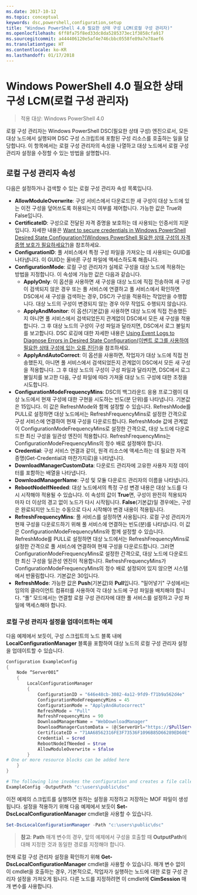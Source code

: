 ```yaml
---
ms.date: 2017-10-12
ms.topic: conceptual
keywords: dsc,powershell,configuration,setup
title: "Windows PowerShell 4.0 필요한 상태 구성 LCM(로컬 구성 관리자)"
ms.openlocfilehash: 6ff8fa75f8ed33dc8da5285373ec1f3858cfa917
ms.sourcegitcommit: a444406120e5af4e746cbbc0558fe89a7e78aef6
ms.translationtype: HT
ms.contentlocale: ko-KR
ms.lasthandoff: 01/17/2018
---
```

# <a name="windows-powershell-40-desired-state-configuration-local-configuration-manager-lcm"></a>Windows PowerShell 4.0 필요한 상태 구성 LCM(로컬 구성 관리자)

>적용 대상: Windows PowerShell 4.0

로컬 구성 관리자는 Windows PowerShell DSC(필요한 상태 구성) 엔진으로서,
모든 대상 노드에서 실행되며 DSC 구성 스크립트에 포함된 구성 리소스를 호출하는 일을 담당합니다.
이 항목에서는 로컬 구성 관리자의 속성을 나열하고 대상 노드에서 로컬 구성 관리자 설정을 수정할 수 있는 방법을 설명합니다.

## <a name="local-configuration-manager-properties"></a>로컬 구성 관리자 속성

다음은 설정하거나 검색할 수 있는 로컬 구성 관리자 속성 목록입니다.

- **AllowModuleOverwrite**: 구성 서비스에서 다운로드한 새 구성이 대상 노드에 있는 이전 구성을 덮어쓰도록 허용되는지 여부를 제어합니다. 가능한 값은 True와 False입니다.
- **CertificateID**: 구성으로 전달된 자격 증명을 보호하는 데 사용되는 인증서의 지문입니다. 자세한 내용은 [Want to secure credentials in Windows PowerShell Desired State Configuration?(Windows PowerShell 필요한 상태 구성의 자격 증명 보호가 필요하세요?)](http://blogs.msdn.com/b/powershell/archive/2014/01/31/want-to-secure-credentials-in-windows-powershell-desired-state-configuration.aspx)을 참조하세요.
- **ConfigurationID**: 풀 서비스에서 특정 구성 파일을 가져오는 데 사용되는 GUID를 나타냅니다. 이 GUID는 올바른 구성 파일에 액세스하도록 해줍니다.
- **ConfigurationMode**: 로컬 구성 관리자가 실제로 구성을 대상 노드에 적용하는 방법을 지정합니다. 이 속성에 가능한 값은 다음과 같습니다.
  - **ApplyOnly**: 이 옵션을 사용하면 새 구성을 대상 노드에 직접 전송하여 새 구성이 검색되지 않은 경우 또는 풀 서비스에 연결하고 풀 서비스에서 확인하면 DSC에서 새 구성을 검색하는 경우, DSC가 구성을 적용하는 작업만을 수행합니다. 대상 노드의 구성이 변경되지 않는 경우 아무 작업도 수행되지 않습니다.
  - **ApplyAndMonitor**: 이 옵션(기본값)을 사용하면 대상 노드에 직접 전송했든지 아니면 풀 서비스에서 검색되었든지 관계없이 DSC에서 모든 새 구성을 적용합니다. 그 후 대상 노드의 구성이 구성 파일과 달라지면, DSC에서 로그 불일치를 보고합니다. DSC 로깅에 대한 자세한 내용은 [Using Event Logs to Diagnose Errors in Desired State Configuration(이벤트 로그를 사용하여 필요한 상태 구성에 있는 오류 진단)](http://blogs.msdn.com/b/powershell/archive/2014/01/03/using-event-logs-to-diagnose-errors-in-desired-state-configuration.aspx)을 참조하세요.
  - **ApplyAndAutoCorrect**: 이 옵션을 사용하면, 작업자가 대상 노드에 직접 전송했든지, 아니면 풀 서비스에서 검색되었든지 관계없이 DSC에서 모든 새 구성을 적용합니다. 그 후 대상 노드의 구성이 구성 파일과 달라지면, DSC에서 로그 불일치를 보고한 다음, 구성 파일에 따라 가져올 대상 노드 구성에 대한 조정을 시도합니다.
- **ConfigurationModeFrequencyMins**: DSC의 백그라운드 응용 프로그램이 대상 노드에서 현재 구성에 대한 구현을 시도하는 빈도(분 단위)를 나타냅니다. 기본값은 15입니다. 이 값은 RefreshMode와 함께 설정할 수 있습니다. RefreshMode를 PULL로 설정하면 대상 노드에서는 RefreshFrequencyMins로 설정한 간격으로 구성 서비스에 연결하여 현재 구성을 다운로드합니다. RefreshMode 값에 관계없이 ConfigurationModeFrequencyMins로 설정한 간격으로, 대상 노드에 다운로드한 최신 구성을 일관성 엔진이 적용합니다. RefreshFrequencyMins는 ConfigurationModeFrequencyMins의 정수 배로 설정해야 합니다.
- **Credential**: 구성 서비스 연결과 같이, 원격 리소스에 액세스하는 데 필요한 자격 증명(Get-Credential과 마찬가지로)을 나타냅니다.
- **DownloadManagerCustomData**: 다운로드 관리자에 고유한 사용자 지정 데이터를 포함하는 배열을 나타냅니다.
- **DownloadManagerName**: 구성 및 모듈 다운로드 관리자의 이름을 나타냅니다.
- **RebootNodeIfNeeded**: 대상 노드에서의 특정 구성 변경 내용은 대상 노드를 다시 시작해야 적용될 수 있습니다. 이 속성의 값이 **True**면, 구성이 완전히 적용되자마자 더 이상의 경고 없이 노드가 다시 시작됩니다. **False**(기본값)일 경우에는, 구성은 완료되지만 노드는 수동으로 다시 시작해야 변경 내용이 적용됩니다.
- **RefreshFrequencyMins**: 풀 서비스를 설정하면 사용됩니다. 로컬 구성 관리자가 현재 구성을 다운로드하기 위해 풀 서비스에 연결하는 빈도(분)를 나타냅니다. 이 값은 ConfigurationModeFrequencyMins와 함께 설정할 수 있습니다. RefreshMode를 PULL로 설정하면 대상 노드에서는 RefreshFrequencyMins로 설정한 간격으로 풀 서비스에 연결하여 현재 구성을 다운로드합니다. 그러면 ConfigurationModeFrequencyMins로 설정한 간격으로, 대상 노드에 다운로드한 최신 구성을 일관성 엔진이 적용합니다. RefreshFrequencyMins가 ConfigurationModeFrequencyMins의 정수 배로 설정되어 있지 않으면 시스템에서 반올림합니다. 기본값은 30입니다.
- **RefreshMode**: 가능한 값은 **Push**(기본값)와 **Pull**입니다. "밀어넣기" 구성에서는 임의의 클라이언트 컴퓨터를 사용하여 각 대상 노드에 구성 파일을 배치해야 합니다. “풀” 모드에서는 연결할 로컬 구성 관리자에 대한 풀 서비스를 설정하고 구성 파일에 액세스해야 합니다.

### <a name="example-of-updating-local-configuration-manager-settings"></a>로컬 구성 관리자 설정을 업데이트하는 예제

다음 예제에서 보듯이, 구성 스크립트의 노드 블록 내에 **LocalConfigurationManager** 블록을 포함하여 대상 노드의 로컬 구성 관리자 설정을 업데이트할 수 있습니다.

```powershell
Configuration ExampleConfig
{
    Node “Server001”
    {
        LocalConfigurationManager
        {
            ConfigurationID = "646e48cb-3082-4a12-9fd9-f71b9a562d4e"
            ConfigurationModeFrequencyMins = 45
            ConfigurationMode = "ApplyAndAutocorrect"
            RefreshMode = "Pull"
            RefreshFrequencyMins = 90
            DownloadManagerName = "WebDownloadManager"
            DownloadManagerCustomData = (@{ServerUrl="https://$PullService/psdscpullserver.svc"})
            CertificateID = "71AA68562316FE3F73536F1096B85D66289ED60E"
            Credential = $cred
            RebootNodeIfNeeded = $true
            AllowModuleOverwrite = $false
        }
# One or more resource blocks can be added here
    }
}

# The following line invokes the configuration and creates a file called Server001.meta.mof at the specified path
ExampleConfig -OutputPath "c:\users\public\dsc"
```

이전 예제의 스크립트를 실행하면 원하는 설정을 지정하고 저장하는 MOF 파일이 생성됩니다.
설정을 적용하기 위해 다음 예제에서 보듯이 **Set-DscLocalConfigurationManager** cmdlet을 사용할 수 있습니다.

```powershell
Set-DscLocalConfigurationManager -Path "c:\users\public\dsc"
```

> **참고**: **Path** 매개 변수의 경우, 앞의 예제에서 구성을 호출할 때 **OutputPath**에 대해 지정한 것과 동일한 경로를 지정해야 합니다.

현재 로컬 구성 관리자 설정을 확인하기 위해 **Get-DscLocalConfigurationManager** cmdlet을 사용할 수 있습니다.
매개 변수 없이 이 cmdlet을 호출하는 경우, 기본적으로, 작업자가 실행하는 노드에 대한 로컬 구성 관리자 설정을 가져오게 됩니다.
다른 노드를 지정하려면 이 cmdlet에 **CimSession** 매개 변수를 사용합니다.
